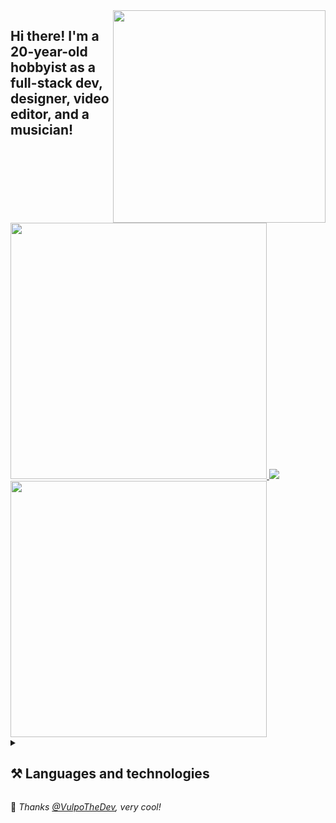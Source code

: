 <!-- Feel free to fork or copy me profile README, I don't mind! -->

<img align="right" width="340" src="https://raw.githubusercontent.com/skepfusky/skepfusky/master/comm_for_davey_g2-min.png">
<h2 align="left">Hi there! I'm a 20-year-old hobbyist as a full-stack dev, designer, video editor, and a musician!</h2>

<a href="https://github.com/anuraghazra/github-readme-stats">
  <img width="410" src="https://github-readme-stats.vercel.app/api/top-langs/?username=skepfusky&layout=compact&theme=tokyonight&langs_count=10&hide_border=true&include_all_commits=true&card_width=320">
  <img src="https://lanyard.cnrad.dev/api/578263388442984463">
  <img width="410" src="https://spotify-recently-played-readme.vercel.app/api?user=jgvyje30t89zw4r2xy66j4u63&count=5">
</a>
<details>
<summary><h2>⚒️ Languages and technologies</h2></summary>

![](https://skillicons.dev/icons?i=nodejs,js,ts,py,go,tailwind,sass,vue,react,svelte,lit,astro,flask,fastapi,graphql,docker,figma,ps,pr,ae&perline=8)

### 🧠 Currently learning/Wanting to learn

![](https://skillicons.dev/icons?i=supabase,redis,postgres,cassandra,processing)

### ⌨️ Code editors

![](https://skillicons.dev/icons?i=vscode,neovim,vim)

</details>

💜 *Thanks [@VulpoTheDev](https://github.com/VulpoTheDev), very cool!*
